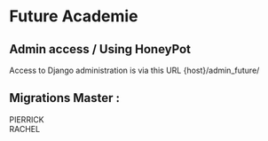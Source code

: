 # Future Academie

## Admin access / Using HoneyPot

Access to Django administration is via this URL {host}/admin_future/

## Migrations Master :

PIERRICK  
RACHEL
